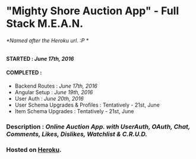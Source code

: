 # "Mighty Shore Auction App" - Full Stack M.E.A.N.
###### *Named after the Heroku url. :P *

#### STARTED   : *June 17th, 2016*
#### COMPLETED :
  * Backend Routes  : *June 17th, 2016*
  * Angular Setup   : *June 19th, 2016*
  * User Auth       : *June 20th, 2016*
  * User Schema Upgrades & Profiles   : Tentatively - 21st, June
  * Item Schema Upgrades              : Tentatively - 21st, June

### Description : *Online Auction App. with UserAuth, OAuth, Chat, Comments, Likes, Dislikes, Watchlist & C.R.U.D.*

### Hosted on [Heroku](https://mighty-shore-12223.herokuapp.com/#/).
